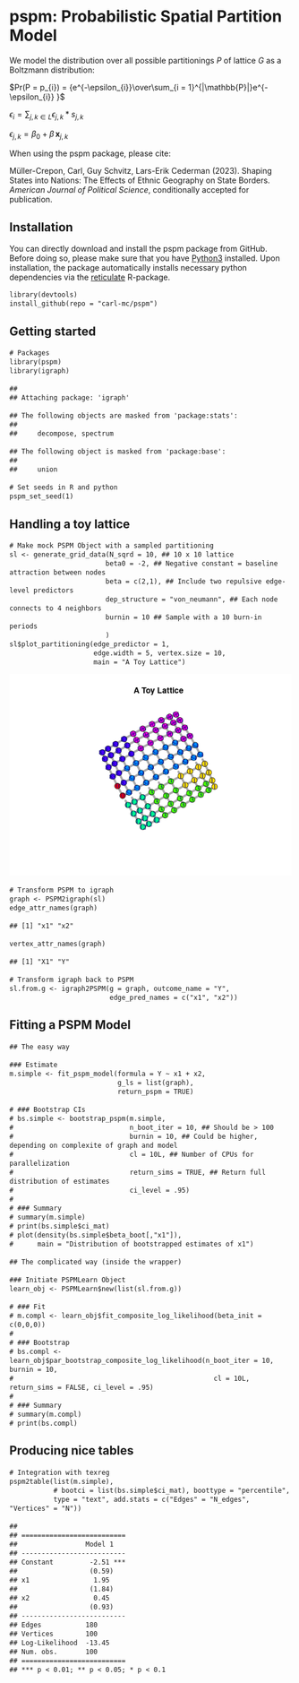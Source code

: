 # pspm: Probabilistic Spatial Partition Model

We model the distribution over all possible partitionings *P* of lattice
*G* as a Boltzmann distribution:

$Pr(P = p_{i}) =  {e^{-\epsilon_{i}}\over\sum_{i = 1}^{|\mathbb{P}|}e^{-\epsilon_{i}} }$

$\epsilon_{i} = \sum_{j,k \in L} \epsilon_{j,k}*s_{j,k}$

$\epsilon_{j,k} = \beta_0 + \beta\, \textbf{x}_{j,k}$

When using the pspm package, please cite:

Müller-Crepon, Carl, Guy Schvitz, Lars-Erik Cederman (2023). Shaping
States into Nations: The Effects of Ethnic Geography on State Borders.
*American Journal of Political Science*, conditionally accepted for
publication.

## Installation

You can directly download and install the pspm package from GitHub.
Before doing so, please make sure that you have
[Python3](https://www.python.org/downloads/) installed. Upon
installation, the package automatically installs necessary python
dependencies via the
[reticulate](https://cran.r-project.org/web/packages/reticulate/index.html)
R-package.

    library(devtools)
    install_github(repo = "carl-mc/pspm")

## Getting started

    # Packages
    library(pspm)
    library(igraph)

    ## 
    ## Attaching package: 'igraph'

    ## The following objects are masked from 'package:stats':
    ## 
    ##     decompose, spectrum

    ## The following object is masked from 'package:base':
    ## 
    ##     union

    # Set seeds in R and python
    pspm_set_seed(1)

## Handling a toy lattice

    # Make mock PSPM Object with a sampled partitioning
    sl <- generate_grid_data(N_sqrd = 10, ## 10 x 10 lattice
                            beta0 = -2, ## Negative constant = baseline attraction between nodes
                            beta = c(2,1), ## Include two repulsive edge-level predictors
                            dep_structure = "von_neumann", ## Each node connects to 4 neighbors
                            burnin = 10 ## Sample with a 10 burn-in periods
                            )
    sl$plot_partitioning(edge_predictor = 1, 
                         edge.width = 5, vertex.size = 10,
                         main = "A Toy Lattice")

![](README_files/figure-markdown_strict/unnamed-chunk-3-1.png)

    # Transform PSPM to igraph
    graph <- PSPM2igraph(sl)
    edge_attr_names(graph)

    ## [1] "x1" "x2"

    vertex_attr_names(graph)

    ## [1] "X1" "Y"

    # Transform igraph back to PSPM
    sl.from.g <- igraph2PSPM(g = graph, outcome_name = "Y",
                             edge_pred_names = c("x1", "x2"))

## Fitting a PSPM Model

    ## The easy way

    ### Estimate
    m.simple <- fit_pspm_model(formula = Y ~ x1 + x2, 
                               g_ls = list(graph),
                               return_pspm = TRUE)

    # ### Bootstrap CIs
    # bs.simple <- bootstrap_pspm(m.simple, 
    #                             n_boot_iter = 10, ## Should be > 100
    #                             burnin = 10, ## Could be higher, depending on complexite of graph and model
    #                             cl = 10L, ## Number of CPUs for parallelization
    #                             return_sims = TRUE, ## Return full distribution of estimates
    #                             ci_level = .95)
    # 
    # ### Summary
    # summary(m.simple)
    # print(bs.simple$ci_mat)
    # plot(density(bs.simple$beta_boot[,"x1"]),
    #      main = "Distribution of bootstrapped estimates of x1")

    ## The complicated way (inside the wrapper)

    ### Initiate PSPMLearn Object
    learn_obj <- PSPMLearn$new(list(sl.from.g))

    # ### Fit
    # m.compl <- learn_obj$fit_composite_log_likelihood(beta_init = c(0,0,0))
    # 
    # ### Bootstrap
    # bs.compl <- learn_obj$par_bootstrap_composite_log_likelihood(n_boot_iter = 10, burnin = 10, 
    #                                                  cl = 10L, return_sims = FALSE, ci_level = .95)
    # 
    # ### Summary
    # summary(m.compl)
    # print(bs.compl)

## Producing nice tables

    # Integration with texreg
    pspm2table(list(m.simple),
               # bootci = list(bs.simple$ci_mat), boottype = "percentile",
               type = "text", add.stats = c("Edges" = "N_edges", "Vertices" = "N"))

    ## 
    ## ==========================
    ##                 Model 1   
    ## --------------------------
    ## Constant         -2.51 ***
    ##                  (0.59)   
    ## x1                1.95    
    ##                  (1.84)   
    ## x2                0.45    
    ##                  (0.93)   
    ## --------------------------
    ## Edges           180       
    ## Vertices        100       
    ## Log-Likelihood  -13.45    
    ## Num. obs.       100       
    ## ==========================
    ## *** p < 0.01; ** p < 0.05; * p < 0.1

